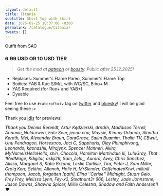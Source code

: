 ```yaml
---
layout: default
title: Titania
subtitle: Short top with skirt
date: 2025-09-25 18:37:00 +0300
permalink: /catalogue/titania/
tweets: []
---
```


Outfit from SAO

### 6.99 USD OR 10 USD TIER
> *Get the mod at [patreon] or [boosty]. Public after 25.12.2025!*

- Replaces: Summer's Flame Pareo, Summer's Flame Top
- Bodies: YAB & Rue S/M/L with WC/SC, Bibo+ M
- YAS Required (for Rue+ and YAB+)
- Dyeable

Feel free to use `#catcraftxiv` tag on [twitter] and [bluesky]! I will be glad seeing these :>

Thank you [idis] for previews! 

*Thank you Dennis Berendt, Artur Kędzierski, drndrn, Maddison Terrell, Andunie_Noldorwen, Fate Seer, jenna chu, Maysie, Kimmy Orlando, Alantha Kerath, Mel, Alexander Braun, CaraGrace, Salim Buamim, Thalia TV, CBwut, Unu Pendragon, Horsestros, Jaci C, Sapphoris, Olay Phimphivong, Leonardo, kaonashii, Mirajynx, Spencer Mannen, Akira, MyNameIsHelloHello, shin, Chocola, Hamilton Martindale III, LuluGray, That 1RedMage, Kdigital, askji26, Sam_Zelo_, Aurora, Avey, Chris Sanchez, Alissa, Margaret S, Katie Brzana, Leslie Carlisle, Tira, Peter J, Sam Millar, Craig Kerr, Selitha, Allanah, Halie H, MrSlender, CaffeinatedKiwi, milltrill thompson, Jacob, forgotten [path], Elina ''Cerise'' Midnight, Stuart Gelo, Frey Frey, Melissa Lynn, Fey-x3, Steathunt3r 666, Lesley, Jade Johnstone, Jason Downs, Shawna Spicer, Millie Celestra, Shadow and Faith Andersen!! ❤️*

[//]: # (Comments & links:)

[//]: # (Download links:)
[patreon]: https://www.patreon.com/posts/139740607
[boosty]: https://boosty.to/miaumori/posts/71564603-b6a6-4bb2-aecf-6d0909450068
[heliosphere]: /

[//]: # (Additional previews:)
[NSFW previews]: /

[//]: # (Links that same for all releases)
[//]: # (Lovely people <3)
[idis]: https://x.com/idisxiv
[Azzi]: https://x.com/AzziXiko
[Adra]: https://x.com/yourfav_vierelf
[haruhi]: https://x.com/haruhixiv
[Saki]: https://x.com/PhotosmithSaki
[Ellie]: https://x.com/Ellieffxiv
[Lehlei]: https://x.com/lehlei_xiv
[soju]: https://x.com/sewerskinky
[yunifer]: https://x.com/yunixiv
[Freia]: https://x.com/ForeverFreia
[Passion]: https://x.com/passiondarling

[//]: # (Social profiles:)
[twitter]: https://x.com/hashtag/catcraftxiv
[bluesky]: https://bsky.app/hashtag/catcraftxiv